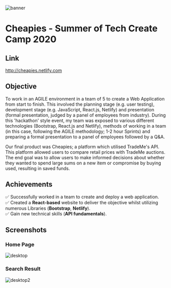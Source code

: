 ![banner](https://i.imgur.com/DkBoxyq.png)

# Cheapies - Summer of Tech Create Camp 2020
## Link
http://cheapies.netlify.com

## Objective
To work in an AGILE environment in a team of 5 to create a Web Application from start to finish. This involved the planning stage (e.g. user testing), development stage (e.g. JavaScript, React.js, Netlify) and presentation (formal presentation, judged by a panel of employees from industry). During this 'hackathon' style event, my team was exposed to various different technologies (Bootstrap, React.js and Netlify), methods of working in a team (in this case, following the AGILE methodology; 1-2 hour Sprints) and preparing a formal presentation to a panel of employees followed by a Q&A.<br/>

Our final product was Cheapies; a platform which utilised TradeMe's API. This platform allowed users to compare retail prices with TradeMe auctions. The end goal was to allow users to make informed decisions about whether they wanted to spend large sums on a new item or compromise by buying used, resulting in saved funds.

## Achievements
✅ Successfully worked in a team to create and deploy a web application.<br/>
✅ Created a **React-based** website to deliver the objective whilst utilizing numerous Libraries (**Bootstrap**, **Netlify**).<br/>
✅ Gain new technical skills (**API fundamentals**).<br/>

## Screenshots
### Home Page
![desktop](https://i.imgur.com/40I02FH.png)
### Search Result
![desktop2](https://i.imgur.com/owza0ps.png)
